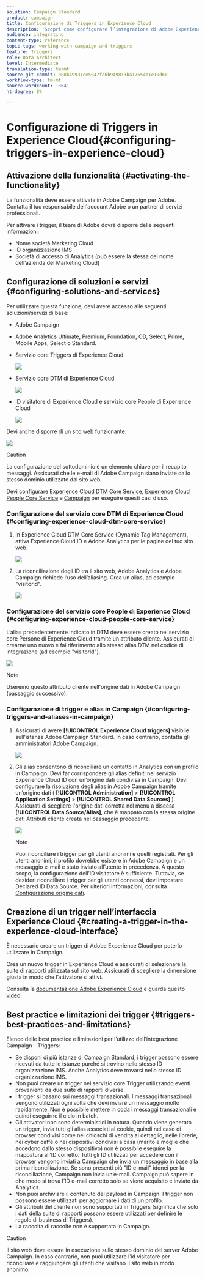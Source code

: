 ```yaml
---
solution: Campaign Standard
product: campaign
title: Configurazione di Triggers in Experience Cloud
description: 'Scopri come configurare l’integrazione di Adobe Experience Cloud Triggers per iniziare a inviare consegne personalizzate ai clienti in base ai loro comportamenti precedenti. '
audience: integrating
content-type: reference
topic-tags: working-with-campaign-and-triggers
feature: Triggers
role: Data Architect
level: Intermediate
translation-type: tm+mt
source-git-commit: 088b49931ee5047fa6b949813ba17654b1e10d60
workflow-type: tm+mt
source-wordcount: '864'
ht-degree: 8%

---
```



# Configurazione di Triggers in Experience Cloud{#configuring-triggers-in-experience-cloud}

## Attivazione della funzionalità {#activating-the-functionality}

La funzionalità deve essere attivata in Adobe Campaign per Adobe. Contatta il tuo responsabile dell&#39;account Adobe o un partner di servizi professionali.

Per attivare i trigger, il team di Adobe dovrà disporre delle seguenti informazioni:

* Nome società Marketing Cloud
* ID organizzazione IMS
* Società di accesso di Analytics (può essere la stessa del nome dell’azienda del Marketing Cloud)

## Configurazione di soluzioni e servizi {#configuring-solutions-and-services}

Per utilizzare questa funzione, devi avere accesso alle seguenti soluzioni/servizi di base:

* Adobe Campaign
* Adobe Analytics Ultimate, Premium, Foundation, OD, Select, Prime, Mobile Apps, Select o Standard.
* Servizio core Triggers di Experience Cloud

   ![](assets/trigger_uc_prereq_1.png)

* Servizio core DTM di Experience Cloud

   ![](assets/trigger_uc_prereq_2.png)

* ID visitatore di Experience Cloud e servizio core People di Experience Cloud

   ![](assets/trigger_uc_prereq_3.png)

Devi anche disporre di un sito web funzionante.

![](assets/trigger_uc_prereq_4.png)

>[!CAUTION]
>
>La configurazione del sottodominio è un elemento chiave per il recapito messaggi. Assicurati che le e-mail di Adobe Campaign siano inviate dallo stesso dominio utilizzato dal sito web.

Devi configurare [Experience Cloud DTM Core Service](#configuring-experience-cloud-dtm-core-service), [Experience Cloud People Core Service](#configuring-experience-cloud-people-core-service) e [Campaign](#configuring-triggers-and-aliases-in-campaign) per eseguire questi casi d’uso.

### Configurazione del servizio core DTM di Experience Cloud {#configuring-experience-cloud-dtm-core-service}

1. In Experience Cloud DTM Core Service (Dynamic Tag Management), attiva Experience Cloud ID e Adobe Analytics per le pagine del tuo sito web.

   ![](assets/trigger_uc_conf_1.png)

1. La riconciliazione degli ID tra il sito web, Adobe Analytics e Adobe Campaign richiede l’uso dell’aliasing. Crea un alias, ad esempio &quot;visitorid&quot;.

   ![](assets/trigger_uc_conf_2.png)

### Configurazione del servizio core People di Experience Cloud {#configuring-experience-cloud-people-core-service}

L’alias precedentemente indicato in DTM deve essere creato nel servizio core Persone di Experience Cloud tramite un attributo cliente. Assicurati di crearne uno nuovo e fai riferimento allo stesso alias DTM nel codice di integrazione (ad esempio &quot;visitorid&quot;).

![](assets/trigger_uc_conf_3.png)

>[!NOTE]
>
>Useremo questo attributo cliente nell&#39;origine dati in Adobe Campaign (passaggio successivo).

### Configurazione di trigger e alias in Campaign {#configuring-triggers-and-aliases-in-campaign}

1. Assicurati di avere **[!UICONTROL Experience Cloud triggers]** visibile sull&#39;istanza Adobe Campaign Standard. In caso contrario, contatta gli amministratori Adobe Campaign.

   ![](assets/remarketing_1.png)

1. Gli alias consentono di riconciliare un contatto in Analytics con un profilo in Campaign. Devi far corrispondere gli alias definiti nel servizio Experience Cloud ID con un’origine dati condivisa in Campaign. Devi configurare la risoluzione degli alias in Adobe Campaign tramite un’origine dati ( **[!UICONTROL Administration]** > **[!UICONTROL Application Settings]** > **[!UICONTROL Shared Data Sources]** ). Assicurati di scegliere l&#39;origine dati corretta nel menu a discesa **[!UICONTROL Data Source/Alias]**, che è mappato con la stessa origine dati Attributi cliente creata nel passaggio precedente.

   ![](assets/trigger_uc_conf_5.png)

   >[!NOTE]
   >
   >Puoi riconciliare i trigger per gli utenti anonimi e quelli registrati. Per gli utenti anonimi, il profilo dovrebbe esistere in Adobe Campaign e un messaggio e-mail è stato inviato all’utente in precedenza. A questo scopo, la configurazione dell’ID visitatore è sufficiente. Tuttavia, se desideri riconciliare i trigger per gli utenti connessi, devi impostare Declared ID Data Source. Per ulteriori informazioni, consulta [Configurazione origine dati](../../integrating/using/provisioning-and-configuring-integration-with-audience-manager-or-people-core-service.md#step-2--configure-the-data-sources).

## Creazione di un trigger nell’interfaccia Experience Cloud {#creating-a-trigger-in-the-experience-cloud-interface}

È necessario creare un trigger di Adobe Experience Cloud per poterlo utilizzare in Campaign.

Crea un nuovo trigger in Experience Cloud e assicurati di selezionare la suite di rapporti utilizzata sul sito web. Assicurati di scegliere la dimensione giusta in modo che l’attivatore si attivi.

Consulta la [documentazione Adobe Experience Cloud](https://docs.adobe.com/content/help/it-IT/core-services/interface/activation/triggers.html) e guarda questo [video](https://helpx.adobe.com/it/marketing-cloud/how-to/email-marketing.html#step-two).

## Best practice e limitazioni dei trigger {#triggers-best-practices-and-limitations}

Elenco delle best practice e limitazioni per l’utilizzo dell’integrazione Campaign - Triggers:

* Se disponi di più istanze di Campaign Standard, i trigger possono essere ricevuti da tutte le istanze purché si trovino nello stesso ID organizzazione IMS. Anche Analytics deve trovarsi nello stesso ID organizzazione IMS.
* Non puoi creare un trigger nel servizio core Trigger utilizzando eventi provenienti da due suite di rapporti diverse.
* I trigger si basano sui messaggi transazionali. I messaggi transazionali vengono utilizzati ogni volta che devi inviare un messaggio molto rapidamente. Non è possibile mettere in coda i messaggi transazionali e quindi eseguirne il ciclo in batch.
* Gli attivatori non sono deterministici in natura. Quando viene generato un trigger, invia tutti gli alias associati al cookie, quindi nel caso di browser condivisi come nei chioschi di vendita al dettaglio, nelle librerie, nei cyber caffè o nei dispositivi condivisi a casa (marito e moglie che accedono dallo stesso dispositivo) non è possibile eseguire la mappatura all’ID corretto. Tutti gli ID utilizzati per accedere con il browser vengono inviati a Campaign che invia un messaggio in base alla prima riconciliazione. Se sono presenti più &quot;ID e-mail&quot; idonei per la riconciliazione, Campaign non invia un’e-mail. Campaign può sapere in che modo si trova l’ID e-mail corretto solo se viene acquisito e inviato da Analytics.
* Non puoi archiviare il contenuto del payload in Campaign. I trigger non possono essere utilizzati per aggiornare i dati di un profilo.
* Gli attributi del cliente non sono supportati in Triggers (significa che solo i dati della suite di rapporti possono essere utilizzati per definire le regole di business di Triggers).
* La raccolta di raccolte non è supportata in Campaign.

>[!CAUTION]
>
>Il sito web deve essere in esecuzione sullo stesso dominio del server Adobe Campaign. In caso contrario, non puoi utilizzare l’id visitatore per riconciliare e raggiungere gli utenti che visitano il sito web in modo anonimo.

